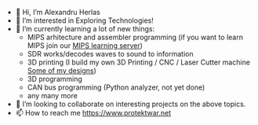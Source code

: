 - 👋 Hi, I’m Alexandru Herlas
- 👀 I’m interested in Exploring Technologies!
- 🌱 I’m currently learning a lot of new things:
  - MIPS arhitecture and assembler programming (if you want to learn MIPS join our [MIPS learning server](https://discord.gg/nMEBYXvg6N))
  - SDR works/decodes waves to sound to information 
  - 3D printing (I build my own 3D Printing / CNC / Laser Cutter machine [Some of my designs](https://www.thingiverse.com/protektwar/designs))
  - 3D programming
  - CAN bus programming (Python analyzer, not yet done)
  - any many more 
- 💞️ I’m looking to collaborate on interesting projects on the above topics.
- 📫 How to reach me https://www.protektwar.net

<!---
protektwar/protektwar is a ✨ special ✨ repository because its `README.md` (this file) appears on your GitHub profile.
You can click the Preview link to take a look at your changes.
--->
